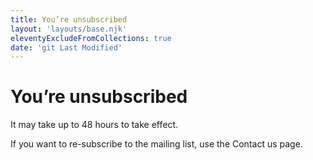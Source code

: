 ```yaml
---
title: You’re unsubscribed
layout: 'layouts/base.njk'
eleventyExcludeFromCollections: true
date: 'git Last Modified'
---
```


# You’re unsubscribed

It may take up to 48 hours to take effect.

If you want to re-subscribe to the mailing list, use the <gcds-link href="/en/contact">Contact us page</gcds-link>. 